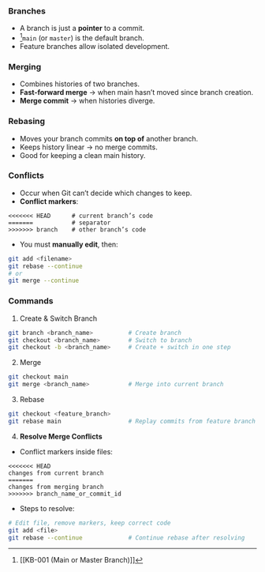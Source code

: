 ### Branches
- A branch is just a **pointer** to a commit.
- [^1]`main` (or `master`) is the default branch.
- Feature branches allow isolated development.

### Merging
- Combines histories of two branches.
- **Fast-forward merge** → when main hasn’t moved since branch creation.
- **Merge commit** → when histories diverge.

### Rebasing
- Moves your branch commits **on top of** another branch.
- Keeps history linear → no merge commits.
- Good for keeping a clean main history.

### Conflicts
- Occur when Git can’t decide which changes to keep.
- **Conflict markers**:
```plaintext
<<<<<<< HEAD      # current branch’s code
=======           # separator
>>>>>>> branch    # other branch’s code
```
- You must **manually edit**, then:
```bash
git add <filename>
git rebase --continue
# or
git merge --continue
```

### Commands
1. Create & Switch Branch
```bash
git branch <branch_name>          # Create branch
git checkout <branch_name>        # Switch to branch
git checkout -b <branch_name>     # Create + switch in one step
```
2. Merge
```bash
git checkout main
git merge <branch_name>           # Merge into current branch
```
3. Rebase
```bash
git checkout <feature_branch>
git rebase main                   # Replay commits from feature branch on top of main
```
4. **Resolve Merge Conflicts**
- Conflict markers inside files:
```
<<<<<<< HEAD
changes from current branch
=======
changes from merging branch
>>>>>>> branch_name_or_commit_id
```
- Steps to resolve:
```bash
# Edit file, remove markers, keep correct code
git add <file>
git rebase --continue             # Continue rebase after resolving
```

[^1]: [[KB-001 (Main or Master Branch)]]
